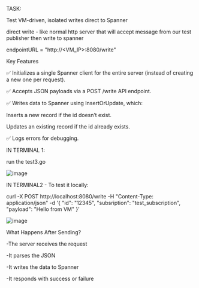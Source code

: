 TASK:

Test VM-driven, isolated writes direct to Spanner

direct write - like normal http server that will accept message from our test publisher then write to spanner


endpointURL = "http://<VM_IP>:8080/write"

Key Features

✅ Initializes a single Spanner client for the entire server (instead of creating a new one per request).

✅ Accepts JSON payloads via a POST /write API endpoint.

✅ Writes data to Spanner using InsertOrUpdate, which:

Inserts a new record if the id doesn’t exist.

Updates an existing record if the id already exists.

✅ Logs errors for debugging.


IN TERMINAL 1:

run the test3.go

![image](https://github.com/user-attachments/assets/3403d39f-f7ed-41da-9958-26252fdb4e35)



IN TERMINAL2 - To test it locally:

curl -X POST http://localhost:8080/write      -H "Content-Type: application/json"      -d '{
           "id": "12345",
           "subsription": "test_subscription",
           "payload": "Hello from VM"
         }'

![image](https://github.com/user-attachments/assets/db8fdf42-0e70-4f02-8691-77e4cde03cf1)


What Happens After Sending?

-The server receives the request

-It parses the JSON

-It writes the data to Spanner

-It responds with success or failure


